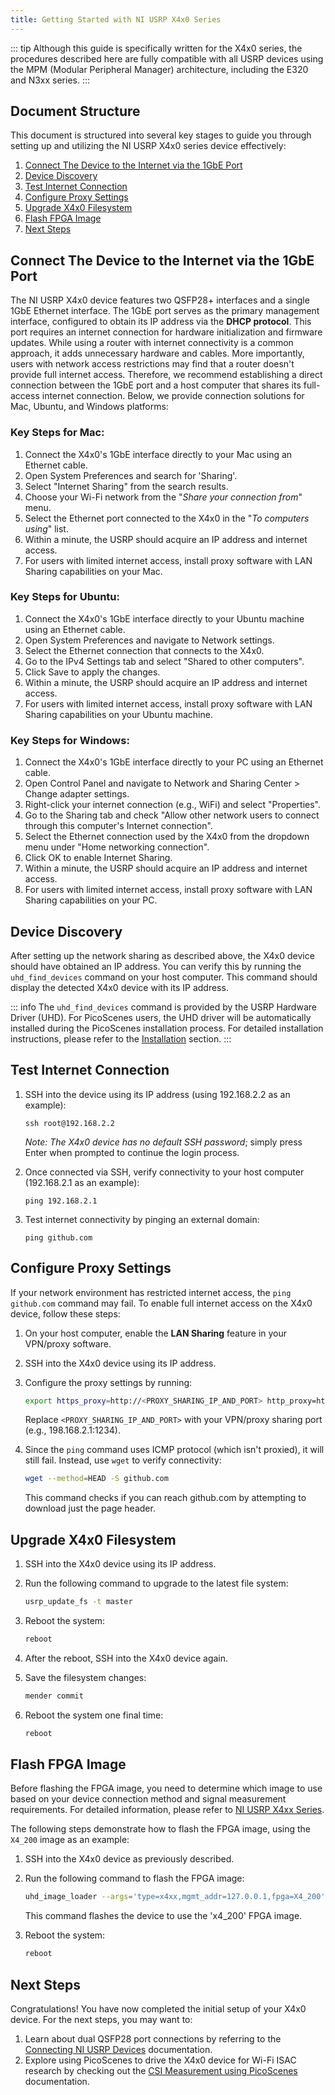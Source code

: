 ```yaml
---
title: Getting Started with NI USRP X4x0 Series
---
```

<CustomToc />

::: tip
Although this guide is specifically written for the X4x0 series, the procedures described here are fully compatible with all USRP devices using the MPM (Modular Peripheral Manager) architecture, including the E320 and N3xx series.
:::

## Document Structure

This document is structured into several key stages to guide you through setting up and utilizing the NI USRP X4x0 series device effectively:
1. [Connect The Device to the Internet via the 1GbE Port](#connect-the-device-to-the-internet-via-the-1gbe-port)
2. [Device Discovery](#device-discovery)
3. [Test Internet Connection](#test-internet-connection)
4. [Configure Proxy Settings](#configure-proxy-settings)
5. [Upgrade X4x0 Filesystem](#upgrade-x4x0-filesystem)
6. [Flash FPGA Image](#flash-fpga-image)
7. [Next Steps](#next-steps)

## Connect The Device to the Internet via the 1GbE Port

The NI USRP X4x0 device features two QSFP28+ interfaces and a single 1GbE Ethernet interface. The 1GbE port serves as the primary management interface, configured to obtain its IP address via the **DHCP protocol**. This port requires an internet connection for hardware initialization and firmware updates. While using a router with internet connectivity is a common approach, it adds unnecessary hardware and cables. More importantly, users with network access restrictions may find that a router doesn't provide full internet access. Therefore, we recommend establishing a direct connection between the 1GbE port and a host computer that shares its full-access internet connection. Below, we provide connection solutions for Mac, Ubuntu, and Windows platforms:

### Key Steps for Mac:
1. Connect the X4x0's 1GbE interface directly to your Mac using an Ethernet cable.
2. Open System Preferences and search for 'Sharing'.
3. Select "Internet Sharing" from the search results.
4. Choose your Wi-Fi network from the "*Share your connection from*" menu.
5. Select the Ethernet port connected to the X4x0 in the "*To computers using*" list.
6. Within a minute, the USRP should acquire an IP address and internet access.
7. For users with limited internet access, install proxy software with LAN Sharing capabilities on your Mac.

### Key Steps for Ubuntu:
1. Connect the X4x0's 1GbE interface directly to your Ubuntu machine using an Ethernet cable.
2. Open System Preferences and navigate to Network settings.
3. Select the Ethernet connection that connects to the X4x0.
4. Go to the IPv4 Settings tab and select "Shared to other computers".
5. Click Save to apply the changes.
6. Within a minute, the USRP should acquire an IP address and internet access.
7. For users with limited internet access, install proxy software with LAN Sharing capabilities on your Ubuntu machine.

### Key Steps for Windows:
1. Connect the X4x0's 1GbE interface directly to your PC using an Ethernet cable.
2. Open Control Panel and navigate to Network and Sharing Center > Change adapter settings.
3. Right-click your internet connection (e.g., WiFi) and select "Properties".
4. Go to the Sharing tab and check "Allow other network users to connect through this computer's Internet connection".
5. Select the Ethernet connection used by the X4x0 from the dropdown menu under "Home networking connection".
6. Click OK to enable Internet Sharing.
7. Within a minute, the USRP should acquire an IP address and internet access.
8. For users with limited internet access, install proxy software with LAN Sharing capabilities on your PC.

## Device Discovery

After setting up the network sharing as described above, the X4x0 device should have obtained an IP address. You can verify this by running the `uhd_find_devices` command on your host computer. This command should display the detected X4x0 device with its IP address.

::: info
The `uhd_find_devices` command is provided by the USRP Hardware Driver (UHD). For PicoScenes users, the UHD driver will be automatically installed during the PicoScenes installation process. For detailed installation instructions, please refer to the [Installation](../manual/installation.md#picoscenes-software-installation) section.
:::

## Test Internet Connection

1. SSH into the device using its IP address (using 192.168.2.2 as an example):
   ```
   ssh root@192.168.2.2
   ```
   *Note: The X4x0 device has no default SSH password*; simply press Enter when prompted to continue the login process.

2. Once connected via SSH, verify connectivity to your host computer (192.168.2.1 as an example):
   ```
   ping 192.168.2.1
   ```

3. Test internet connectivity by pinging an external domain:
   ```
   ping github.com
   ```

## Configure Proxy Settings

If your network environment has restricted internet access, the `ping github.com` command may fail. To enable full internet access on the X4x0 device, follow these steps:

1. On your host computer, enable the **LAN Sharing** feature in your VPN/proxy software.

2. SSH into the X4x0 device using its IP address.

3. Configure the proxy settings by running:
   ```bash
   export https_proxy=http://<PROXY_SHARING_IP_AND_PORT> http_proxy=http://<PROXY_SHARING_IP_AND_PORT> all_proxy=socks5://<PROXY_SHARING_IP_AND_PORT>
   ```
   Replace `<PROXY_SHARING_IP_AND_PORT>` with your VPN/proxy sharing port (e.g., 198.168.2.1:1234).

4. Since the `ping` command uses ICMP protocol (which isn't proxied), it will still fail. Instead, use `wget` to verify connectivity:
   ```bash
   wget --method=HEAD -S github.com
   ```
   This command checks if you can reach github.com by attempting to download just the page header.

## Upgrade X4x0 Filesystem 

1. SSH into the X4x0 device using its IP address.

2. Run the following command to upgrade to the latest file system:
   ```bash
   usrp_update_fs -t master
   ```

3. Reboot the system:
   ```bash
   reboot
   ```

4. After the reboot, SSH into the X4x0 device again.

5. Save the filesystem changes:
   ```bash
   mender commit
   ```

6. Reboot the system one final time:
   ```bash
   reboot
   ```

## Flash FPGA Image

Before flashing the FPGA image, you need to determine which image to use based on your device connection method and signal measurement requirements. For detailed information, please refer to [NI USRP X4xx Series](connect-usrp#ni-usrp-x4xx-series). 

The following steps demonstrate how to flash the FPGA image, using the `X4_200` image as an example:

1. SSH into the X4x0 device as previously described.

2. Run the following command to flash the FPGA image:
    ```bash
    uhd_image_loader --args='type=x4xx,mgmt_addr=127.0.0.1,fpga=X4_200'
    ```
    This command flashes the device to use the 'x4_200' FPGA image.

3. Reboot the system:
    ```bash
    reboot
    ```

## Next Steps

Congratulations! You have now completed the initial setup of your X4x0 device. For the next steps, you may want to:

1. Learn about dual QSFP28 port connections by referring to the [Connecting NI USRP Devices](connect-usrp) documentation.
2. Explore using PicoScenes to drive the X4x0 device for Wi-Fi ISAC research by checking out the [CSI Measurement using PicoScenes](scenarios) documentation. 